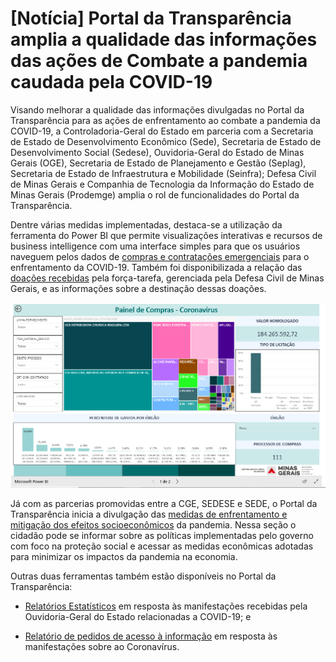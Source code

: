 
# [Notícia] Portal da Transparência amplia a qualidade das informações das ações de Combate a pandemia caudada pela COVID-19

Visando melhorar a qualidade das informações divulgadas no Portal da Transparência para as ações de enfrentamento ao combate a pandemia da COVID-19, a Controladoria-Geral do Estado em parceria com a Secretaria de Estado de Desenvolvimento Econômico (Sede), Secretaria de Estado de Desenvolvimento Social (Sedese), Ouvidoria-Geral do Estado de Minas Gerais (OGE),  Secretaria de Estado de Planejamento e Gestão (Seplag), Secretaria de Estado de Infraestrutura e Mobilidade (Seinfra); Defesa Civil de Minas Gerais e Companhia de Tecnologia da Informação do Estado de Minas Gerais (Prodemge) amplia o rol de funcionalidades do Portal da Transparência.


Dentre várias medidas implementadas, destaca-se a utilização da ferramenta do Power BI que permite visualizações interativas e recursos de business intelligence com uma interface simples para que os usuários naveguem pelos dados de [compras e contratações emergenciais]() para o enfrentamento da COVID-19. Também foi disponibilizada a relação das [doações recebidas](http://transparencia.mg.gov.br/covid-19/doacoes-coronavirus) pela força-tarefa, gerenciada pela Defesa Civil de Minas Gerais, e as informações sobre a destinação dessas doações.

![](static/bi-contratacoes.png)

Já com as parcerias promovidas entre a CGE, SEDESE e SEDE, o Portal da Transparência inicia a divulgação das [medidas de enfrentamento e mitigação dos efeitos socioeconômicos](http://transparencia.mg.gov.br/covid-19/medidas-estimulo-economico-protecao-social) da pandemia. Nessa seção o cidadão pode se informar sobre as políticas implementadas pelo governo com foco na proteção social e acessar as medidas econômicas adotadas para minimizar os impactos da pandemia na economia.

Outras duas ferramentas também estão disponíveis no Portal da Transparência:

* [Relatórios Estatísticos](http://transparencia.mg.gov.br/covid-19/ouvidoria-coronavirus) em resposta às manifestações recebidas pela Ouvidoria-Geral do Estado relacionadas a COVID-19; e

* [Relatório de pedidos de acesso à informação](http://www.transparencia.mg.gov.br/covid-19/acesso-a-informacao) em resposta às manifestações sobre ao Coronavírus.
